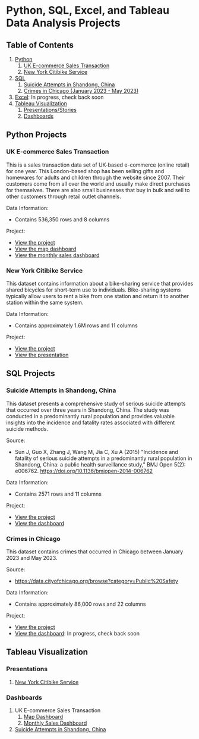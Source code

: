 # Python, SQL, Excel, and Tableau Data Analysis Projects

## Table of Contents

1. [Python](#Python-Projects)
   1. [UK E-commerce Sales Transaction](#uk-e-commerce-sales-transaction)
   2. [New York Citibike Service](#New-York-Citibike-Service)
2. [SQL](#sql-projects)
   1. [Suicide Attempts in Shandong, China](#suicide-attempts-in-shandong-china)
   2. [Crimes in Chicago (January 2023 - May 2023)](#crimes-in-chicago)
3. [Excel](https://www.github.com): In progress, check back soon
4. [Tableau Visualization](#Tableau-Visualization)
   1. [Presentations/Stories](#Presentations)
   2. [Dashboards](#Dashboards)

## Python Projects
### UK E-commerce Sales Transaction
This is a sales transaction data set of UK-based e-commerce (online retail) for one year. This London-based shop has been selling gifts and homewares for adults and children through the website since 2007. Their customers come from all over the world and usually make direct purchases for themselves. There are also small businesses that buy in bulk and sell to other customers through retail outlet channels.

Data Information:
- Contains 536,350 rows and 8 columns

Project:
- [View the project](https://github.com/huskyyyboy/Data-Analysis-Portfolio/tree/master/Python/UK%20Sales%20Transaction)
- [View the map dashboard](https://public.tableau.com/app/profile/eywick.francis/viz/UKE-commerceMapDashboard/MapSalesDashboard)
- [View the monthly sales dashboard](https://public.tableau.com/app/profile/eywick.francis/viz/UKE-commerceMonthlySalesDashboard/MonthlySalesDashboard)

### New York Citibike Service
This dataset contains information about a bike-sharing service that provides shared bicycles for short-term use to individuals. Bike-sharing systems typically allow users to rent a bike from one station and return it to another station within the same system.

Data Information:
- Contains approximately 1.6M rows and 11 columns

Project:
- [View the project](https://github.com/huskyyyboy/Data-Analysis-Portfolio/tree/master/Python/NY%20Bike%20Sharing%20Service)
- [View the presentation](https://public.tableau.com/app/profile/eywick.francis/viz/NYCitibike-BikeSharingPresentation/CitiBikePresentation)

## SQL Projects
### Suicide Attempts in Shandong, China
This dataset presents a comprehensive study of serious suicide attempts that occurred over three years in Shandong, China. The study was conducted in a predominantly rural population and provides valuable insights into the incidence and fatality rates associated with different suicide methods.

Source:
- Sun J, Guo X, Zhang J, Wang M, Jia C, Xu A (2015) "Incidence and fatality of serious suicide attempts in a predominantly rural population in Shandong, China: a public health surveillance study," BMJ Open 5(2): e006762. https://doi.org/10.1136/bmjopen-2014-006762

Data Information:
- Contains 2571 rows and 11 columns

Project:
- [View the project](https://github.com/huskyyyboy/Data-Analysis-Portfolio/tree/master/SQL/Suicide%20Attempts%20in%20Shandong%20China)
- [View the dashboard](https://public.tableau.com/app/profile/eywick.francis/viz/SuicideCasesDashboard/SuicideCasesDashboard)

### Crimes in Chicago
This dataset contains crimes that occurred in Chicago between January 2023 and May 2023.

Source:
- https://data.cityofchicago.org/browse?category=Public%20Safety

Data Information:
- Contains approximately 86,000 rows and 22 columns

Project:
- [View the project](https://github.com/captaineywick/Data-Analysis-Portfolio/tree/master/SQL/Crimes%20in%20Chicago%202023)
- [View the dashboard](https://github.com/): In progress, check back soon

## Tableau Visualization
### Presentations
1. [New York Citibike Service](https://public.tableau.com/app/profile/eywick.francis/viz/NYCitibike-BikeSharingPresentation/CitiBikePresentation)

### Dashboards
1. UK E-commerce Sales Transaction
   1. [Map Dashboard](https://public.tableau.com/app/profile/eywick.francis/viz/UKE-commerceMapDashboard/MapSalesDashboard)
   2. [Monthly Sales Dashboard](https://public.tableau.com/app/profile/eywick.francis/viz/UKE-commerceMonthlySalesDashboard/MonthlySalesDashboard)
2. [Suicide Attempts in Shandong, China](https://public.tableau.com/app/profile/eywick.francis/viz/SuicideCasesDashboard/SuicideCasesDashboard)